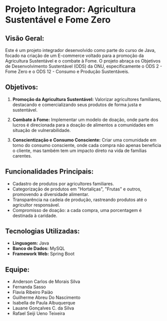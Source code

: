 # Projeto Integrador: Agricultura Sustentável e Fome Zero

## Visão Geral:

Este é um projeto integrador desenvolvido como parte do curso de Java, focado na criação de um E-commerce voltado para a promoção da Agricultura Sustentável e o combate à Fome. O projeto abraça os Objetivos de Desenvolvimento Sustentável (ODS) da ONU, especificamente o ODS 2 - Fome Zero e o ODS 12 - Consumo e Produção Sustentáveis.

## Objetivos:

1. **Promoção da Agricultura Sustentável:** Valorizar agricultores familiares, destacando e comercializando seus produtos de forma justa e sustentável.

2. **Combate à Fome:** Implementar um modelo de doação, onde parte dos lucros é direcionada para a doação de alimentos a comunidades em situação de vulnerabilidade.

3. **Conscientização e Consumo Consciente:** Criar uma comunidade em torno do consumo consciente, onde cada compra não apenas beneficia o cliente, mas também tem um impacto direto na vida de famílias carentes.

## Funcionalidades Principais:

- Cadastro de produtos por agricultores familiares.
- Categorização de produtos em "Hortaliças", "Frutas" e outros, promovendo a diversidade alimentar.
- Transparência na cadeia de produção, rastreando produtos até o agricultor responsável.
- Compromisso de doação: a cada compra, uma porcentagem é destinada à caridade.

## Tecnologias Utilizadas:

- **Linguagem:** Java
- **Banco de Dados:** MySQL
- **Framework Web:** Spring Boot

## Equipe:

- Anderson Carlos de Morais Silva
- Fernanda Sasso
- Flavia Ribeiro Paião
- Guilherme Abreu Do Nascimento
- Isabella de Paula Albuquerque
- Lauane Gonçalves C. da Silva
- Rafael Seiji Ueno Teixeira
